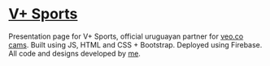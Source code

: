 ﻿# [V+ Sports](https://vmasport.com/)
Presentation page for V+ Sports, official uruguayan partner for [veo.co cams](https://www.veo.co/). Built using JS, HTML and CSS + Bootstrap. Deployed using Firebase. All code and designs developed by [me](https://www.linkedin.com/in/juanmolinolo/).
